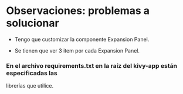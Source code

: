 # Observaciones: problemas a solucionar

- Tengo que customizar la componente Expansion Panel.

- Se tienen que ver 3 item por cada Expansion Panel.

### En el archivo requirements.txt en la raíz del kivy-app están especificadas las
librerías que utilice.